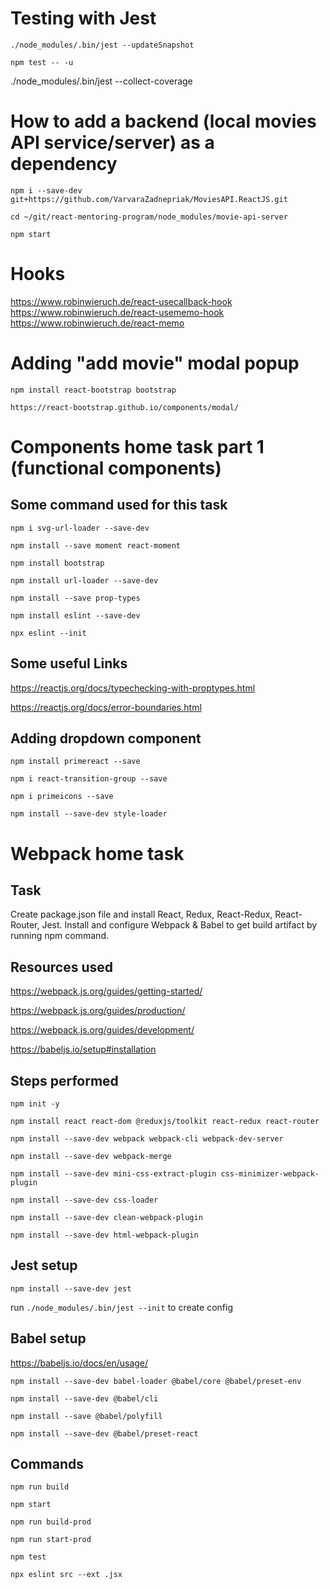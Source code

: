 # Testing with Jest

`./node_modules/.bin/jest --updateSnapshot`

`npm test -- -u`

./node_modules/.bin/jest --collect-coverage

# How to add a backend (local movies API service/server) as a dependency

`npm i --save-dev git+https://github.com/VarvaraZadnepriak/MoviesAPI.ReactJS.git`

`cd ~/git/react-mentoring-program/node_modules/movie-api-server`

`npm start`

# Hooks

https://www.robinwieruch.de/react-usecallback-hook
https://www.robinwieruch.de/react-usememo-hook
https://www.robinwieruch.de/react-memo

# Adding "add movie" modal popup

`npm install react-bootstrap bootstrap`

`https://react-bootstrap.github.io/components/modal/`

# Components home task part 1 (functional components)

## Some command used for this task

`npm i svg-url-loader --save-dev`

`npm install --save moment react-moment`

`npm install bootstrap`

`npm install url-loader --save-dev`

`npm install --save prop-types`

`npm install eslint --save-dev`

`npx eslint --init`

## Some useful Links

https://reactjs.org/docs/typechecking-with-proptypes.html

https://reactjs.org/docs/error-boundaries.html

## Adding dropdown component

`npm install primereact --save`

`npm i react-transition-group --save`

`npm i primeicons --save`

`npm install --save-dev style-loader`

# Webpack home task

## Task

Create package.json file and install React, Redux, React-Redux, React-Router,
Jest. Install and configure Webpack & Babel to get build artifact by running npm
command.

## Resources used

https://webpack.js.org/guides/getting-started/

https://webpack.js.org/guides/production/

https://webpack.js.org/guides/development/

https://babeljs.io/setup#installation

## Steps performed

`npm init -y`

`npm install react react-dom @reduxjs/toolkit react-redux react-router`

`npm install --save-dev webpack webpack-cli webpack-dev-server`

`npm install --save-dev webpack-merge`

`npm install --save-dev mini-css-extract-plugin css-minimizer-webpack-plugin`

`npm install --save-dev css-loader`

`npm install --save-dev clean-webpack-plugin`

`npm install --save-dev html-webpack-plugin`

## Jest setup

`npm install --save-dev jest`

run `./node_modules/.bin/jest --init` to create config

## Babel setup

https://babeljs.io/docs/en/usage/

`npm install --save-dev babel-loader @babel/core @babel/preset-env`

`npm install --save-dev @babel/cli`

`npm install --save @babel/polyfill`

`npm install --save-dev @babel/preset-react`

## Commands

`npm run build`

`npm start`

`npm run build-prod`

`npm run start-prod`

`npm test`

`npx eslint src --ext .jsx`
